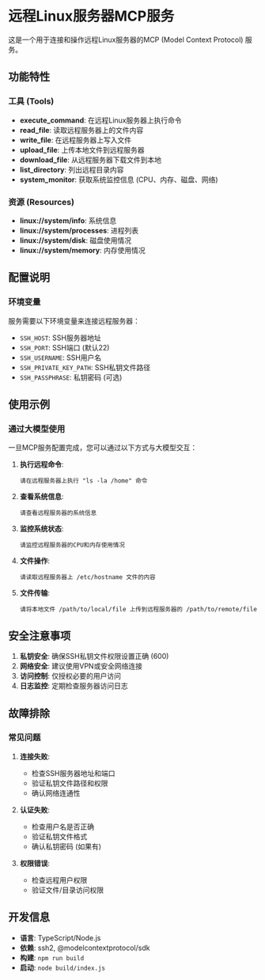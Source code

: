 # 远程Linux服务器MCP服务

这是一个用于连接和操作远程Linux服务器的MCP (Model Context Protocol) 服务。

## 功能特性

### 工具 (Tools)
- **execute_command**: 在远程Linux服务器上执行命令
- **read_file**: 读取远程服务器上的文件内容
- **write_file**: 在远程服务器上写入文件
- **upload_file**: 上传本地文件到远程服务器
- **download_file**: 从远程服务器下载文件到本地
- **list_directory**: 列出远程目录内容
- **system_monitor**: 获取系统监控信息 (CPU、内存、磁盘、网络)

### 资源 (Resources)
- **linux://system/info**: 系统信息
- **linux://system/processes**: 进程列表
- **linux://system/disk**: 磁盘使用情况
- **linux://system/memory**: 内存使用情况

## 配置说明

### 环境变量
服务需要以下环境变量来连接远程服务器：

- `SSH_HOST`: SSH服务器地址
- `SSH_PORT`: SSH端口 (默认22)
- `SSH_USERNAME`: SSH用户名
- `SSH_PRIVATE_KEY_PATH`: SSH私钥文件路径
- `SSH_PASSPHRASE`: 私钥密码 (可选)

## 使用示例

### 通过大模型使用

一旦MCP服务配置完成，您可以通过以下方式与大模型交互：

1. **执行远程命令**:
   ```
   请在远程服务器上执行 "ls -la /home" 命令
   ```

2. **查看系统信息**:
   ```
   请查看远程服务器的系统信息
   ```

3. **监控系统状态**:
   ```
   请监控远程服务器的CPU和内存使用情况
   ```

4. **文件操作**:
   ```
   请读取远程服务器上 /etc/hostname 文件的内容
   ```

5. **文件传输**:
   ```
   请将本地文件 /path/to/local/file 上传到远程服务器的 /path/to/remote/file
   ```

## 安全注意事项

1. **私钥安全**: 确保SSH私钥文件权限设置正确 (600)
2. **网络安全**: 建议使用VPN或安全网络连接
3. **访问控制**: 仅授权必要的用户访问
4. **日志监控**: 定期检查服务器访问日志

## 故障排除

### 常见问题

1. **连接失败**:
   - 检查SSH服务器地址和端口
   - 验证私钥文件路径和权限
   - 确认网络连通性

2. **认证失败**:
   - 检查用户名是否正确
   - 验证私钥文件格式
   - 确认私钥密码 (如果有)

3. **权限错误**:
   - 检查远程用户权限
   - 验证文件/目录访问权限

## 开发信息

- **语言**: TypeScript/Node.js
- **依赖**: ssh2, @modelcontextprotocol/sdk
- **构建**: `npm run build`
- **启动**: `node build/index.js`
